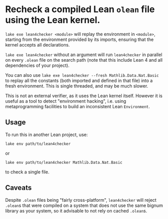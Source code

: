 # Recheck a compiled Lean `olean` file using the Lean kernel.

`lake exe lean4checker <module>` will replay the environment in `<module>`,
starting from the environment provided by its imports,
ensuring that the kernel accepts all declarations.

`lake exe lean4checker` without an argument will run `lean4checker` in parallel on every `.olean`
file on the search path (note that this include Lean 4 and all dependencies of your project).

You can also use `lake exe lean4checker --fresh Mathlib.Data.Nat.Basic` to replay all the constants
(both imported and defined in that file) into a fresh environment.
This is single threaded, and may be much slower.

This is not an external verifier, as it uses the Lean kernel itself.
However it is useful as a tool to detect "environment hacking",
i.e. using metaprogramming facilities to build an inconsistent Lean `Environment`.

## Usage

To run this in another Lean project, use:
```
lake env path/to/lean4checker
```
or
```
lake env path/to/lean4checker Mathlib.Data.Nat.Basic
```
to check a single file.


## Caveats

Despite `.olean` files being "fairly cross-platform",
`lean4checker` will reject `.olean`s that were compiled on a system
that  does not use the same bignum library as your system,
so it advisable to not rely on cached `.olean`s.
